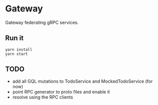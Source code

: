 # Gateway

Gateway federating gRPC services.

## Run it

```
yarn install
yarn start
```

## TODO

- add all GQL mutations to TodoService and MockedTodoService (for now)
- point RPC generator to proto files and enable it
- resolve using the RPC clients